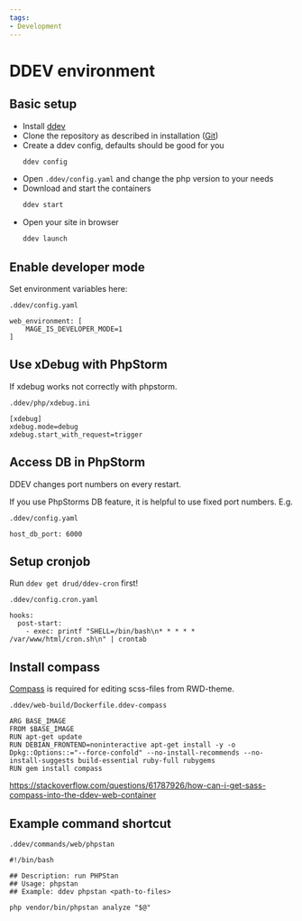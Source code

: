 ```yaml
---
tags:
- Development
---
```


# DDEV environment

## Basic setup

- Install [ddev](https://ddev.com/get-started/)
- Clone the repository as described in installation ([Git](#git))
- Create a ddev config, defaults should be good for you
  ```bash
  ddev config
  ```
- Open `.ddev/config.yaml` and change the php version to your needs
- Download and start the containers
  ```bash
  ddev start
  ```
- Open your site in browser
  ```bash
  ddev launch
  ``` 

## Enable developer mode

Set environment variables here:

`.ddev/config.yaml`

```
web_environment: [
    MAGE_IS_DEVELOPER_MODE=1
]
```

## Use xDebug with PhpStorm

If xdebug works not correctly with phpstorm.

`.ddev/php/xdebug.ini`

```
[xdebug]
xdebug.mode=debug
xdebug.start_with_request=trigger
```

## Access DB in PhpStorm

DDEV changes port numbers on every restart.

If you use PhpStorms DB feature, it is helpful to use fixed port numbers. E.g. 

`.ddev/config.yaml`

```
host_db_port: 6000
```

## Setup cronjob

Run `ddev get drud/ddev-cron` first!

`.ddev/config.cron.yaml`

```
hooks:
  post-start:
    - exec: printf "SHELL=/bin/bash\n* * * * * /var/www/html/cron.sh\n" | crontab

```

## Install compass

[Compass](http://compass-style.org/) is required for editing scss-files from RWD-theme.

`.ddev/web-build/Dockerfile.ddev-compass`

```
ARG BASE_IMAGE
FROM $BASE_IMAGE
RUN apt-get update
RUN DEBIAN_FRONTEND=noninteractive apt-get install -y -o Dpkg::Options::="--force-confold" --no-install-recommends --no-install-suggests build-essential ruby-full rubygems
RUN gem install compass
```

https://stackoverflow.com/questions/61787926/how-can-i-get-sass-compass-into-the-ddev-web-container

## Example command shortcut

`.ddev/commands/web/phpstan`

```
#!/bin/bash

## Description: run PHPStan
## Usage: phpstan
## Example: ddev phpstan <path-to-files>

php vendor/bin/phpstan analyze "$@"
```
